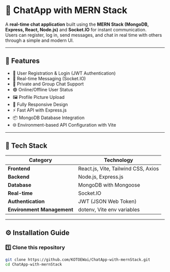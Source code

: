 # 💬 ChatApp with MERN Stack

A **real-time chat application** built using the **MERN Stack (MongoDB, Express, React, Node.js)** and **Socket.IO** for instant communication.  
Users can register, log in, send messages, and chat in real time with others through a simple and modern UI.

---

## 🚀 Features

- 🔐 User Registration & Login (JWT Authentication)
- 💬 Real-time Messaging (Socket.IO)
- 👥 Private and Group Chat Support
- 🟢 Online/Offline User Status
- 🖼️ Profile Picture Upload
- 📱 Fully Responsive Design
- ⚡ Fast API with Express.js
- 📦 MongoDB Database Integration
- 🌐 Environment-based API Configuration with Vite

---

## 🧠 Tech Stack

| Category | Technology |
|-----------|-------------|
| **Frontend** | React.js, Vite, Tailwind CSS, Axios |
| **Backend** | Node.js, Express.js |
| **Database** | MongoDB with Mongoose |
| **Real-time** | Socket.IO |
| **Authentication** | JWT (JSON Web Token) |
| **Environment Management** | dotenv, Vite env variables |

---

## ⚙️ Installation Guide

### 1️⃣ Clone this repository
```bash
git clone https://github.com/KOTOEWai/ChatApp-with-mernStack.git
cd ChatApp-with-mernStack
